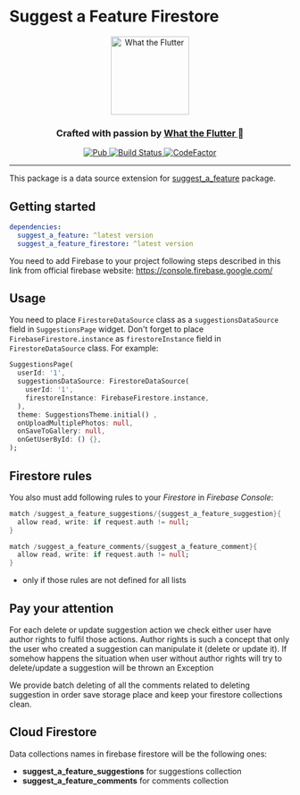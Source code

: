 # Suggest a Feature Firestore

<p align="center">
  <a href="https://flutter.wtf/">
    <img alt="What the Flutter" src="https://static.tildacdn.com/tild6330-3461-4139-a163-666435336663/Group_13.svg" height=140/>
  </a>
</p>

<p align="center">
  <h3 align="center">Crafted with passion by
    <a href="https://flutter.wtf/">
    What the Flutter
    </a> 🦜
  </h3>
</p>

<p align="center">
  <a href="https://pub.dartlang.org/packages/suggest_a_feature_firestore">
    <img alt="Pub" src="https://img.shields.io/pub/v/suggest_a_feature_firestore"/>
  </a>
  <a href="https://github.com/What-the-Flutter/Suggest-a-Feature-Firestore/actions/workflows/build.yml?query=workflow%3ABuild">
    <img alt="Build Status" src="https://github.com/What-the-Flutter/Suggest-a-Feature-Firestore/actions/workflows/build.yml/badge.svg?event=push"/>
  </a>
  <a href="https://www.codefactor.io/repository/github/what-the-flutter/suggest-a-feature-firestore">
    <img alt="CodeFactor" src="https://www.codefactor.io/repository/github/what-the-flutter/suggest-a-feature-firestore/badge"/>
  </a>
</p>

---

This package is a data source extension for
[suggest_a_feature](https://pub.dev/packages/suggest_a_feature) package.

## Getting started

```yaml
dependencies:
  suggest_a_feature: ^latest version
  suggest_a_feature_firestore: ^latest version
```

You need to add Firebase to your project following steps described in this link from official firebase website:
<https://console.firebase.google.com/>

## Usage

You need to place `FirestoreDataSource` class as a `suggestionsDataSource` field in `SuggestionsPage` widget. Don't forget to place `FirebaseFirestore.instance` as `firestoreInstance` field in `FirestoreDataSource` class.
For example:

```dart
SuggestionsPage(
  userId: '1',
  suggestionsDataSource: FirestoreDataSource(
    userId: '1',
    firestoreInstance: FirebaseFirestore.instance,
  ),
  theme: SuggestionsTheme.initial() ,
  onUploadMultiplePhotos: null,
  onSaveToGallery: null,
  onGetUserById: () {},
);
```

## Firestore rules

You also must add following rules to your *Firestore* in *Firebase Console*:

```dart
match /suggest_a_feature_suggestions/{suggest_a_feature_suggestion}{
  allow read, write: if request.auth != null;
}

match /suggest_a_feature_comments/{suggest_a_feature_comment}{
  allow read, write: if request.auth != null;
}
```

* only if those rules are not defined for all lists

## Pay your attention

For each delete or update suggestion action we check either user have author rights to fulfil those actions. Author rights is such a concept that only the user who created a suggestion can manipulate it (delete or update it). If somehow happens the situation when user without author rights will try to delete/update a suggestion will be thrown an Exception

We provide batch deleting of all the comments related to deleting suggestion in order save storage place and keep your firestore collections clean.

## Cloud Firestore

Data collections names in firebase firestore will be the following ones:

* **suggest_a_feature_suggestions** for suggestions collection
* **suggest_a_feature_comments** for comments collection
